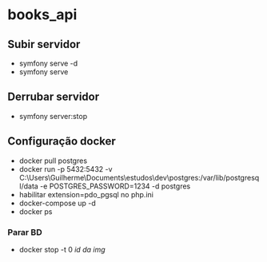 # books_api

## Subir servidor
- symfony serve -d
- symfony serve

## Derrubar servidor
- symfony server:stop

## Configuração docker 
- docker pull postgres
- docker run -p 5432:5432 -v C:\Users\Guilherme\Documents\estudos\dev\postgres:/var/lib/postgresql/data -e POSTGRES_PASSWORD=1234 -d postgres
- habilitar extension=pdo_pgsql no php.ini
- docker-compose up -d
- docker ps

### Parar BD 
- docker stop -t 0 *id da img*